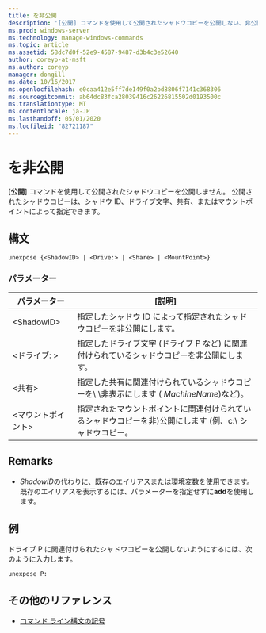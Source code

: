 ```yaml
---
title: を非公開
description: '[公開] コマンドを使用して公開されたシャドウコピーを公開しない、非公開の参照トピック。'
ms.prod: windows-server
ms.technology: manage-windows-commands
ms.topic: article
ms.assetid: 58dc7d0f-52e9-4587-9487-d3b4c3e52640
author: coreyp-at-msft
ms.author: coreyp
manager: dongill
ms.date: 10/16/2017
ms.openlocfilehash: e0caa412e5ff7de149f0a2bd8806f7141c368306
ms.sourcegitcommit: ab64dc83fca28039416c26226815502d0193500c
ms.translationtype: MT
ms.contentlocale: ja-JP
ms.lasthandoff: 05/01/2020
ms.locfileid: "82721187"
---
```

# <a name="unexpose"></a>を非公開

[**公開**] コマンドを使用して公開されたシャドウコピーを公開しません。 公開されたシャドウコピーは、シャドウ ID、ドライブ文字、共有、またはマウントポイントによって指定できます。



## <a name="syntax"></a>構文

```
unexpose {<ShadowID> | <Drive:> | <Share> | <MountPoint>}
```

### <a name="parameters"></a>パラメーター

|パラメーター|[説明]|
|---------|-----------|
|\<ShadowID>|指定したシャドウ ID によって指定されたシャドウコピーを非公開にします。|
|\<ドライブ: >|指定したドライブ文字 (ドライブ P など) に関連付けられているシャドウコピーを非公開にします。|
|\<共有>|指定した共有に関連付けられているシャドウコピーを\\ \\非表示にします ( *MachineName*\)など)。|
|\<マウントポイント>|指定されたマウントポイントに関連付けられているシャドウコピーを非\)公開にします (例、c:\ シャドウコピー。|

## <a name="remarks"></a>Remarks

-   *ShadowID*の代わりに、既存のエイリアスまたは環境変数を使用できます。 既存のエイリアスを表示するには、パラメーターを指定せずに**add**を使用します。

## <a name="examples"></a>例

ドライブ P に関連付けられたシャドウコピーを公開しないようにするには、次のように入力します。
```
unexpose P:
```

## <a name="additional-references"></a>その他のリファレンス

- [コマンド ライン構文の記号](command-line-syntax-key.md)